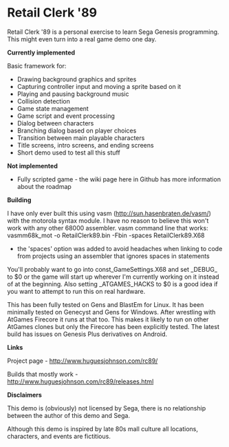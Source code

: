# Retail Clerk '89
Retail Clerk '89 is a personal exercise to learn Sega Genesis programming. This might even turn into a real game demo one day.

**Currently implemented**

Basic framework for:
* Drawing background graphics and sprites
* Capturing controller input and moving a sprite based on it
* Playing and pausing background music
* Collision detection
* Game state management
* Game script and event processing
* Dialog between characters
* Branching dialog based on player choices
* Transition between main playable characters
* Title screens, intro screens, and ending screens
* Short demo used to test all this stuff

**Not implemented**

* Fully scripted game - the wiki page here in Github has more information about the roadmap

**Building**

I have only ever built this using vasm (http://sun.hasenbraten.de/vasm/) with the motorola syntax module. I have no reason to believe this won't work with any other 68000 assembler.
vasm command line that works: 
vasmm68k_mot -o RetailClerk89.bin -Fbin -spaces RetailClerk89.X68
* the 'spaces' option was added to avoid headaches when linking to code from projects using an assembler that ignores spaces in statements

You'll probably want to go into const\_GameSettings.X68 and set \_DEBUG\_ to $0 or the game will start up wherever I'm currently working on it instead of at the beginning. Also setting \_ATGAMES\_HACKS to $0 is a good idea if you want to attempt to run this on real hardware.

This has been fully tested on Gens and BlastEm for Linux. It has been minimally tested on Genecyst and Gens for Windows. After wrestling with AtGames Firecore it runs at that too. This makes it likely to run on other AtGames clones but only the Firecore has been explicitly tested. The latest build has issues on Genesis Plus derivatives on Android.

**Links**

Project page - http://www.huguesjohnson.com/rc89/

Builds that mostly work - http://www.huguesjohnson.com/rc89/releases.html

**Disclaimers**

This demo is (obviously) not licensed by Sega, there is no relationship between the author of this demo and Sega.

Although this demo is inspired by late 80s mall culture all locations, characters, and events are fictitious. 

